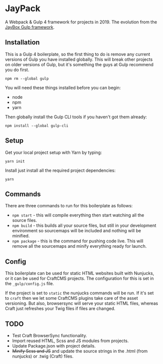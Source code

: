 # JayPack

A Webpack & Gulp 4 framework for projects in 2019. The evolution from the [JayBox Gulp framework](https://github.com/JayBox325/jaybox).


## Installation

This is a Gulp 4 boilerplate, so the first thing to do is remove any current versions of Gulp you have installed globally. This will break other projects on older versions of Gulp, but it's something the guys at Gulp recommend you do first.

```
npm rm --global gulp
```

You will need these things installed before you can begin:

* node
* npm
* yarn

Then globally install the Gulp CLI tools if you haven't got them already:

```
npm install --global gulp-cli
```

## Setup

Get your local project setup with Yarn by typing:

```
yarn init
```

Install just install all the required project dependencies:

```
yarn
```


## Commands

There are three commands to run for this boilerplate as follows:

* `npm start` - this will compile everything then start watching all the source files.
* `npm build` - this builds all your source files, but still in your development environment so sourcemaps will be included and nothing will be minified.
* `npm package` - this is the command for pushing code live. This will remove all the sourcemaps and minify everything ready for launch.


## Config

This boilerplate can be used for static HTML websites built with Nunjucks, or it can be used for CraftCMS projects. The configuration for this is set in the `_gulp/config.js` file.

If the project is set to `static` the nunjucks commands will be run. If it's set to `craft` then we let some CraftCMS plugins take care of the asset versioning. But also, browsersync will serve your static HTML files, whereas Craft just refreshes your Twig files if files are changed.

## TODO

* Test Craft BrowserSync functionality.
* Import reused HTML, Scss and JS modules from projects.
* Update Package.json with project details.
* ~~Minify Scss and JS~~ and update the source strings in the .html (from nunjucks) or .twig (Craft) files.